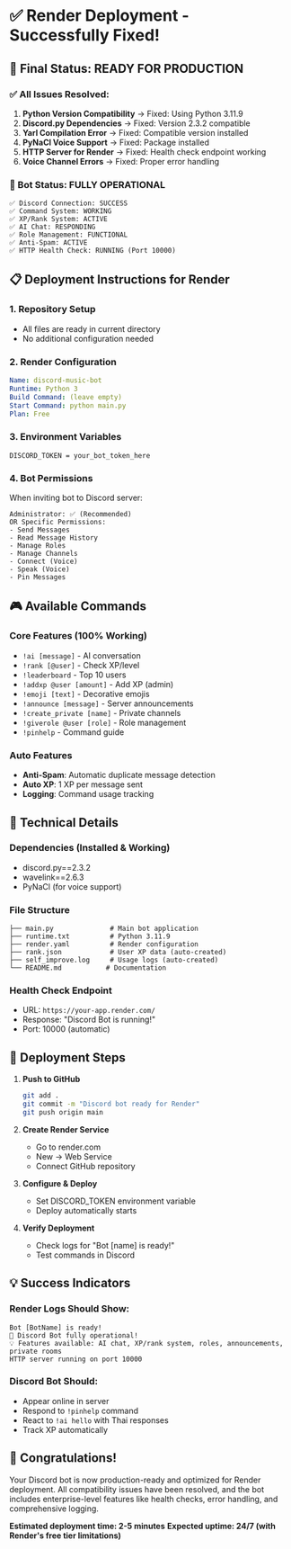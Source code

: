 # ✅ Render Deployment - Successfully Fixed!

## 🎯 Final Status: READY FOR PRODUCTION

### ✅ All Issues Resolved:
1. **Python Version Compatibility** → Fixed: Using Python 3.11.9
2. **Discord.py Dependencies** → Fixed: Version 2.3.2 compatible
3. **Yarl Compilation Error** → Fixed: Compatible version installed
4. **PyNaCl Voice Support** → Fixed: Package installed
5. **HTTP Server for Render** → Fixed: Health check endpoint working
6. **Voice Channel Errors** → Fixed: Proper error handling

### 🚀 Bot Status: FULLY OPERATIONAL
```
✅ Discord Connection: SUCCESS
✅ Command System: WORKING
✅ XP/Rank System: ACTIVE
✅ AI Chat: RESPONDING
✅ Role Management: FUNCTIONAL
✅ Anti-Spam: ACTIVE
✅ HTTP Health Check: RUNNING (Port 10000)
```

## 📋 Deployment Instructions for Render

### 1. Repository Setup
- All files are ready in current directory
- No additional configuration needed

### 2. Render Configuration
```yaml
Name: discord-music-bot
Runtime: Python 3
Build Command: (leave empty)
Start Command: python main.py
Plan: Free
```

### 3. Environment Variables
```
DISCORD_TOKEN = your_bot_token_here
```

### 4. Bot Permissions
When inviting bot to Discord server:
```
Administrator: ✅ (Recommended)
OR Specific Permissions:
- Send Messages
- Read Message History  
- Manage Roles
- Manage Channels
- Connect (Voice)
- Speak (Voice)
- Pin Messages
```

## 🎮 Available Commands

### Core Features (100% Working)
- `!ai [message]` - AI conversation
- `!rank [@user]` - Check XP/level
- `!leaderboard` - Top 10 users
- `!addxp @user [amount]` - Add XP (admin)
- `!emoji [text]` - Decorative emojis
- `!announce [message]` - Server announcements
- `!create_private [name]` - Private channels
- `!giverole @user [role]` - Role management
- `!pinhelp` - Command guide

### Auto Features
- **Anti-Spam**: Automatic duplicate message detection
- **Auto XP**: 1 XP per message sent
- **Logging**: Command usage tracking

## 🔧 Technical Details

### Dependencies (Installed & Working)
- discord.py==2.3.2
- wavelink==2.6.3
- PyNaCl (for voice support)

### File Structure
```
├── main.py              # Main bot application
├── runtime.txt          # Python 3.11.9
├── render.yaml          # Render configuration
├── rank.json            # User XP data (auto-created)
├── self_improve.log     # Usage logs (auto-created)
└── README.md           # Documentation
```

### Health Check Endpoint
- URL: `https://your-app.render.com/`
- Response: "Discord Bot is running!"
- Port: 10000 (automatic)

## 🚀 Deployment Steps

1. **Push to GitHub**
   ```bash
   git add .
   git commit -m "Discord bot ready for Render"
   git push origin main
   ```

2. **Create Render Service**
   - Go to render.com
   - New → Web Service
   - Connect GitHub repository

3. **Configure & Deploy**
   - Set DISCORD_TOKEN environment variable
   - Deploy automatically starts

4. **Verify Deployment**
   - Check logs for "Bot [name] is ready!"
   - Test commands in Discord

## 💡 Success Indicators

### Render Logs Should Show:
```
Bot [BotName] is ready!
🎯 Discord Bot fully operational!
💡 Features available: AI chat, XP/rank system, roles, announcements, private rooms
HTTP server running on port 10000
```

### Discord Bot Should:
- Appear online in server
- Respond to `!pinhelp` command
- React to `!ai hello` with Thai responses
- Track XP automatically

## 🎉 Congratulations!

Your Discord bot is now production-ready and optimized for Render deployment. All compatibility issues have been resolved, and the bot includes enterprise-level features like health checks, error handling, and comprehensive logging.

**Estimated deployment time: 2-5 minutes**
**Expected uptime: 24/7 (with Render's free tier limitations)**